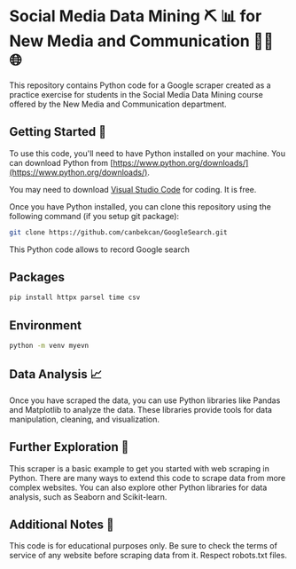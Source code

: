 # **Social Media Data Mining** ⛏️ 📊  for New Media and Communication 🧑‍💻 🌐

This repository contains Python code for a Google scraper created as a practice exercise for students in the Social Media Data Mining course offered by the New Media and Communication department. 

## Getting Started 🚀

To use this code, you'll need to have Python installed on your machine. You can download Python from [https://www.python.org/downloads/](https://www.python.org/downloads/).

You may need to download [Visual Studio Code](https://code.visualstudio.com) for coding. It is free.

Once you have Python installed, you can clone this repository using the following command (if you setup git package):
```bash
git clone https://github.com/canbekcan/GoogleSearch.git
```

This Python code allows to record Google search

## Packages
```bash
pip install httpx parsel time csv
```
## Environment
```bash
python -m venv myevn
```

## Data Analysis 📈

Once you have scraped the data, you can use Python libraries like Pandas and Matplotlib to analyze the data. These libraries provide tools for data manipulation, cleaning, and visualization.

## Further Exploration 🧭

This scraper is a basic example to get you started with web scraping in Python. There are many ways to extend this code to scrape data from more complex websites. You can also explore other Python libraries for data analysis, such as Seaborn and Scikit-learn.

## Additional Notes 📝

This code is for educational purposes only.
Be sure to check the terms of service of any website before scraping data from it.
Respect robots.txt files.
